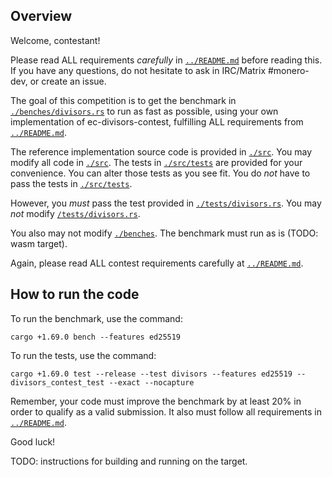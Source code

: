 ## Overview

Welcome, contestant!

Please read ALL requirements *carefully* in [`../README.md`](../README.md) before reading this.
If you have any questions, do not hesitate to ask in IRC/Matrix #monero-dev,
or create an issue.

The goal of this competition is to get the benchmark in [`./benches/divisors.rs`](./benches/divisors.rs)
to run as fast as possible, using your own implementation of
ec-divisors-contest, fulfilling ALL requirements from [`../README.md`](../README.md).

The reference implementation source code is provided in [`./src`](./src). You may modify
all code in [`./src`](./src). The tests in [`./src/tests`](./src/tests) are provided for your
convenience. You can alter those tests as you see fit. You do *not* have to pass
the tests in [`./src/tests`](./src/tests).

However, you *must* pass the test provided in [`./tests/divisors.rs`](./tests/divisors.rs). You may
*not* modify [`/tests/divisors.rs`](./tests/divisors.rs).

You also may not modify [`./benches`](./benches). The benchmark must run as is (TODO: wasm target).

Again, please read ALL contest requirements carefully at [`../README.md`](../README.md).

## How to run the code

To run the benchmark, use the command:

```
cargo +1.69.0 bench --features ed25519
```

To run the tests, use the command:

```
cargo +1.69.0 test --release --test divisors --features ed25519 -- divisors_contest_test --exact --nocapture
```

Remember, your code must improve the benchmark by at least 20% in order to
qualify as a valid submission. It also must follow all requirements in
[`../README.md`](../README.md).

Good luck!

TODO: instructions for building and running on the target.
